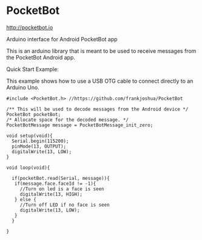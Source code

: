 # PocketBot
http://pocketbot.io

Arduino interface for Android PocketBot app

This is an arduino library that is meant to be used to receive messages from the PocketBot Android app.

Quick Start Example:

This example shows how to use a USB OTG cable to connect directly to an Arduino Uno.

```
#include <PocketBot.h> //https://github.com/frankjoshua/PocketBot

/** This will be used to decode messages from the Android device */
PocketBot pocketBot;
/* Allocate space for the decoded message. */
PocketBotMessage message = PocketBotMessage_init_zero;

void setup(void){
  Serial.begin(115200);
  pinMode(13, OUTPUT);
  digitalWrite(13, LOW);
}

void loop(void){
  
  if(pocketBot.read(Serial, message)){
   if(message.face.faceId != -1){
     //Turn on led is a face is seen
     digitalWrite(13, HIGH);
   } else {
     //Turn off LED if no face is seen
     digitalWrite(13, LOW);
   }
  }
    
}
```
